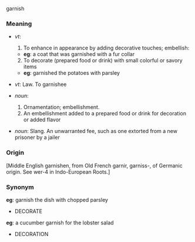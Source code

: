 garnish
### Meaning
+ _vt_:
   1. To enhance in appearance by adding decorative touches; embellish:
    + __eg__: a coat that was garnished with a fur collar
   2. To decorate (prepared food or drink) with small colorful or savory items
    + __eg__: garnished the potatoes with parsley
+ _vt_: Law. To garnishee

+ _noun_:
   1. Ornamentation; embellishment.
   2. An embellishment added to a prepared food or drink for decoration or added flavor
+ _noun_: Slang. An unwarranted fee, such as one extorted from a new prisoner by a jailer

### Origin

[Middle English garnishen, from Old French garnir, garniss-, of Germanic origin. See wer-4 in Indo-European Roots.]

### Synonym

__eg__: garnish the dish with chopped parsley

+ DECORATE

__eg__: a cucumber garnish for the lobster salad

+ DECORATION


